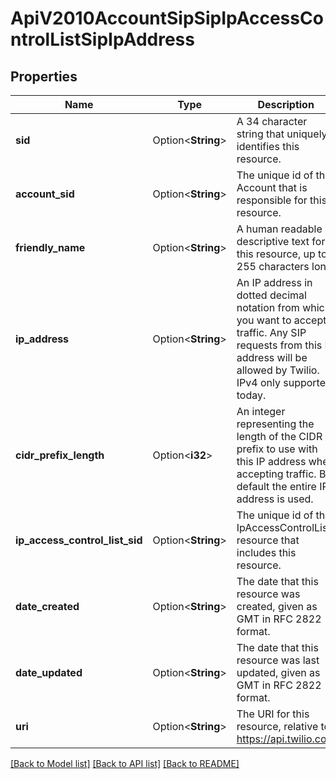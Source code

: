# ApiV2010AccountSipSipIpAccessControlListSipIpAddress

## Properties

Name | Type | Description | Notes
------------ | ------------- | ------------- | -------------
**sid** | Option<**String**> | A 34 character string that uniquely identifies this resource. | [optional]
**account_sid** | Option<**String**> | The unique id of the Account that is responsible for this resource. | [optional]
**friendly_name** | Option<**String**> | A human readable descriptive text for this resource, up to 255 characters long. | [optional]
**ip_address** | Option<**String**> | An IP address in dotted decimal notation from which you want to accept traffic. Any SIP requests from this IP address will be allowed by Twilio. IPv4 only supported today. | [optional]
**cidr_prefix_length** | Option<**i32**> | An integer representing the length of the CIDR prefix to use with this IP address when accepting traffic. By default the entire IP address is used. | [optional]
**ip_access_control_list_sid** | Option<**String**> | The unique id of the IpAccessControlList resource that includes this resource. | [optional]
**date_created** | Option<**String**> | The date that this resource was created, given as GMT in RFC 2822 format. | [optional]
**date_updated** | Option<**String**> | The date that this resource was last updated, given as GMT in RFC 2822 format. | [optional]
**uri** | Option<**String**> | The URI for this resource, relative to https://api.twilio.com | [optional]

[[Back to Model list]](../README.md#documentation-for-models) [[Back to API list]](../README.md#documentation-for-api-endpoints) [[Back to README]](../README.md)


